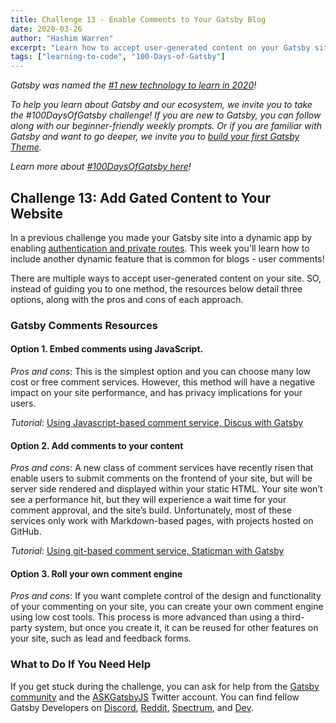 ```yaml
---
title: Challenge 13 - Enable Comments to Your Gatsby Blog
date: 2020-03-26
author: "Hashim Warren"
excerpt: "Learn how to accept user-generated content on your Gatsby site"
tags: ["learning-to-code", "100-Days-of-Gatsby"]
---
```


_Gatsby was named the [#1 new technology to learn in 2020](https://www.cnbc.com/2019/12/02/10-hottest-tech-skills-that-could-pay-off-most-in-2020-says-new-report.html)!_

_To help you learn about Gatsby and our ecosystem, we invite you to take the #100DaysOfGatsby challenge! If you are new to Gatsby, you can follow along with our beginner-friendly weekly prompts. Or if you are familiar with Gatsby and want to go deeper, we invite you to [build your first Gatsby Theme](/docs/themes/building-themes/)._

_Learn more about [#100DaysOfGatsby here](/blog/100days)!_

## Challenge 13: Add Gated Content to Your Website

In a previous challenge you made your Gatsby site into a dynamic app by enabling [authentication and private routes](/blog/100days/apps/). This week you'll learn how to include another dynamic feature that is common for blogs - user comments!

There are multiple ways to accept user-generated content on your site. SO, instead of guiding you to one method, the resources below detail three options, along with the pros and cons of each approach.

### Gatsby Comments Resources

#### Option 1. Embed comments using JavaScript. 

*Pros and cons*: This is the simplest option and you can choose many low cost or free comment services. However, this method will have a negative impact on your site performance, and has privacy implications for your users. 

*Tutorial*: [Using Javascript-based comment service, Discus with Gatsby](/docs/adding-comments/#using-disqus-for-comments)

#### Option 2. Add comments to your content

*Pros and cons*: A new class of comment services have recently risen that enable users to submit comments on the frontend of your site, but will be server side rendered and displayed within your static HTML. Your site won’t see a performance hit, but they will experience a wait time for your comment approval, and the site’s build.  Unfortunately, most of these services only work with Markdown-based pages, with projects hosted on GitHub.

*Tutorial*: [Using git-based comment service, Staticman with Gatsby](/blog/2018-04-10-how-to-handle-comments-in-gatsby-blogs/)

#### Option 3. Roll your own comment engine

*Pros and cons*: If you want complete control of the design and functionality of your commenting on your site, you can create your own comment engine using low cost tools. This process is more advanced than using a third-party system, but once you create it, it can be reused for other features on your site, such as lead and feedback forms.
### What to Do If You Need Help

If you get stuck during the challenge, you can ask for help from the [Gatsby community](/contributing/community/) and the [ASKGatsbyJS](https://twitter.com/AskGatsbyJS) Twitter account. You can find fellow Gatsby Developers on [Discord](https://discordapp.com/invite/gatsby), [Reddit](https://www.reddit.com/r/gatsbyjs/), [Spectrum](https://spectrum.chat/gatsby-js), and [Dev](https://dev.to/t/gatsby).
